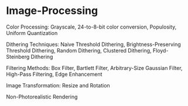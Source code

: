 # Image-Processing

Color Processing: Grayscale, 24-to-8-bit color conversion, Populosity, Uniform Quantization

Dithering Techniques: Naive Threshold Dithering, Brightness-Preserving Threshold Dithering, Random Dithering, Clustered Dithering, Floyd-Steinberg Dithering

Filtering Methods: Box Filter, Bartlett Filter, Arbitrary-Size Gaussian Filter, High-Pass Filtering, Edge Enhancement

Image Transformation: Resize and Rotation

Non-Photorealistic Rendering
